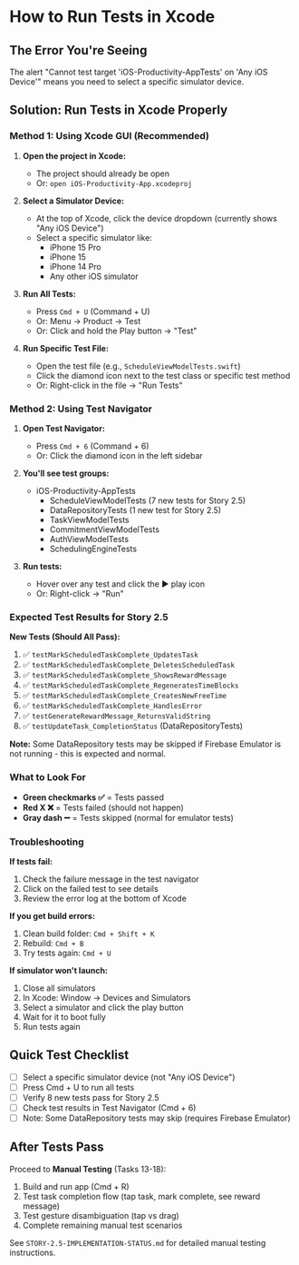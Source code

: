 # How to Run Tests in Xcode

## The Error You're Seeing

The alert "Cannot test target 'iOS-Productivity-AppTests' on 'Any iOS Device'" means you need to select a specific simulator device.

## Solution: Run Tests in Xcode Properly

### Method 1: Using Xcode GUI (Recommended)

1. **Open the project in Xcode:**
   - The project should already be open
   - Or: `open iOS-Productivity-App.xcodeproj`

2. **Select a Simulator Device:**
   - At the top of Xcode, click the device dropdown (currently shows "Any iOS Device")
   - Select a specific simulator like:
     - iPhone 15 Pro
     - iPhone 15
     - iPhone 14 Pro
     - Any other iOS simulator

3. **Run All Tests:**
   - Press `Cmd + U` (Command + U)
   - Or: Menu → Product → Test
   - Or: Click and hold the Play button → "Test"

4. **Run Specific Test File:**
   - Open the test file (e.g., `ScheduleViewModelTests.swift`)
   - Click the diamond icon next to the test class or specific test method
   - Or: Right-click in the file → "Run Tests"

### Method 2: Using Test Navigator

1. **Open Test Navigator:**
   - Press `Cmd + 6` (Command + 6)
   - Or: Click the diamond icon in the left sidebar

2. **You'll see test groups:**
   - iOS-Productivity-AppTests
     - ScheduleViewModelTests (7 new tests for Story 2.5)
     - DataRepositoryTests (1 new test for Story 2.5)
     - TaskViewModelTests
     - CommitmentViewModelTests
     - AuthViewModelTests
     - SchedulingEngineTests

3. **Run tests:**
   - Hover over any test and click the ▶️ play icon
   - Or: Right-click → "Run"

### Expected Test Results for Story 2.5

**New Tests (Should All Pass):**
1. ✅ `testMarkScheduledTaskComplete_UpdatesTask`
2. ✅ `testMarkScheduledTaskComplete_DeletesScheduledTask`
3. ✅ `testMarkScheduledTaskComplete_ShowsRewardMessage`
4. ✅ `testMarkScheduledTaskComplete_RegeneratesTimeBlocks`
5. ✅ `testMarkScheduledTaskComplete_CreatesNewFreeTime`
6. ✅ `testMarkScheduledTaskComplete_HandlesError`
7. ✅ `testGenerateRewardMessage_ReturnsValidString`
8. ✅ `testUpdateTask_CompletionStatus` (DataRepositoryTests)

**Note:** Some DataRepository tests may be skipped if Firebase Emulator is not running - this is expected and normal.

### What to Look For

- **Green checkmarks ✅** = Tests passed
- **Red X ❌** = Tests failed (should not happen)
- **Gray dash ➖** = Tests skipped (normal for emulator tests)

### Troubleshooting

**If tests fail:**
1. Check the failure message in the test navigator
2. Click on the failed test to see details
3. Review the error log at the bottom of Xcode

**If you get build errors:**
1. Clean build folder: `Cmd + Shift + K`
2. Rebuild: `Cmd + B`
3. Try tests again: `Cmd + U`

**If simulator won't launch:**
1. Close all simulators
2. In Xcode: Window → Devices and Simulators
3. Select a simulator and click the play button
4. Wait for it to boot fully
5. Run tests again

## Quick Test Checklist

- [ ] Select a specific simulator device (not "Any iOS Device")
- [ ] Press Cmd + U to run all tests
- [ ] Verify 8 new tests pass for Story 2.5
- [ ] Check test results in Test Navigator (Cmd + 6)
- [ ] Note: Some DataRepository tests may skip (requires Firebase Emulator)

## After Tests Pass

Proceed to **Manual Testing** (Tasks 13-18):
1. Build and run app (Cmd + R)
2. Test task completion flow (tap task, mark complete, see reward message)
3. Test gesture disambiguation (tap vs drag)
4. Complete remaining manual test scenarios

See `STORY-2.5-IMPLEMENTATION-STATUS.md` for detailed manual testing instructions.
